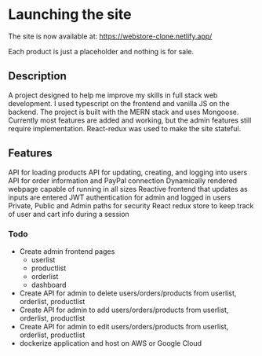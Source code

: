 # Launching the site

The site is now available at: https://webstore-clone.netlify.app/

Each product is just a placeholder and nothing is for sale.

## Description

A project designed to help me improve my skills in full stack web development. I used typescript on the frontend and vanilla JS on the backend.
The project is built with the MERN stack and uses Mongoose. Currently most features are added and working, but the admin features still require implementation.
React-redux was used to make the site stateful.

## Features

API for loading products
API for updating, creating, and logging into users
API for order information and PayPal connection
Dynamically rendered webpage capable of running in all sizes
Reactive frontend that updates as inputs are entered
JWT authentication for admin and logged in users
Private, Public and Admin paths for security
React redux store to keep track of user and cart info during a session

### Todo

- Create admin frontend pages
    - userlist
    - productlist
    - orderlist
    - dashboard
- Create API for admin to delete users/orders/products from userlist, orderlist, productlist
- Create API for admin to add users/orders/products from userlist, orderlist, productlist
- Create API for admin to edit users/orders/products from userlist, orderlist, productlist
- dockerize application and host on AWS or Google Cloud